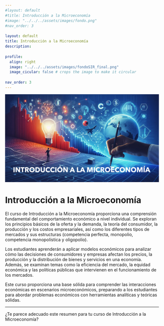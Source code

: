 ```yaml
---
#layout: default
#title: Introducción a la Microeconomía
#image: "../../../assets/images/fondo.png"
#nav_order: 3

layout: default
title: Introducción a la Microeconomía
description: 

profile:
  align: right
  image: "../../../assets/images/fondoSIR_final.png"
  image_cicular: false # crops the image to make it circular

nav_order: 3
---
```

![fondo](../assets/images/micro.png)

# **Introducción a la Microeconomía**

El curso de Introducción a la Microeconomía proporciona una comprensión fundamental del comportamiento económico a nivel individual. Se exploran los principios básicos de la oferta y la demanda, la teoría del consumidor, la producción y los costos empresariales, así como los diferentes tipos de mercados y sus estructuras (competencia perfecta, monopolio, competencia monopolística y oligopolio).

Los estudiantes aprenderán a aplicar modelos económicos para analizar cómo las decisiones de consumidores y empresas afectan los precios, la producción y la distribución de bienes y servicios en una economía. Además, se examinan temas como la eficiencia del mercado, la equidad económica y las políticas públicas que intervienen en el funcionamiento de los mercados.

Este curso proporciona una base sólida para comprender las interacciones económicas en escenarios microeconómicos, preparando a los estudiantes para abordar problemas económicos con herramientas analíticas y teóricas sólidas.

---

¿Te parece adecuado este resumen para tu curso de Introducción a la Microeconomía?
